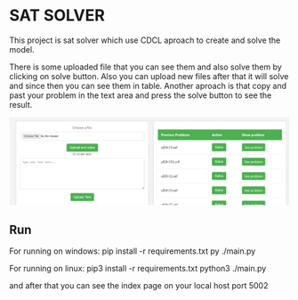 # SAT SOLVER
This project is sat solver which use CDCL aproach to create and solve the model.

There is some uploaded file that you can see them and also solve them by clicking on solve button.
Also you can upload new files after that it will solve and since then you can see them in table. Another aproach is that copy and past your problem in the text area and press the solve button to see the result.

<img src='public/images/1.png'>

## Run
For running on windows:
pip install -r requirements.txt
py ./main.py

For running on linux:
pip3 install -r requirements.txt
python3 ./main.py

and after that you can see the index page on your local host port 5002
